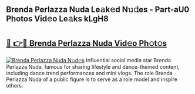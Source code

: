 ## Brenda Perlazza Nuda Le𝚊k𝚎d N𝚞𝚍es - Part-aU0 Photos Vid𝚎o Le𝚊ks kLgH8

# <h2><a href="http://fbb8c8t.evod.top/?m=Brenda+Perlazza+Nuda">🔗 👉🔴 Brenda Perlazza Nuda Vid𝚎o Ph𝚘t𝚘s</a></h2>

[![Brenda Perlazza Nuda N𝚞d𝚎s](https://i.imgur.com/8V9OHl7.gif)](http://fbb8c8t.evod.top/?m=Brenda+Perlazza+Nuda)
Influential social media star Brenda Perlazza Nuda, famous for sharing lifestyle and dance-themed content, including dance trend performances and mini vlogs. The role Brenda Perlazza Nuda of a public figure is to serve as a role model and inspire others. 
